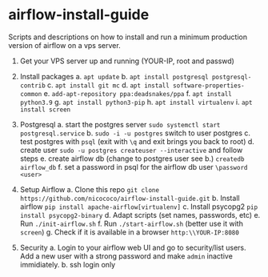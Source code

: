 
# airflow-install-guide

Scripts and descriptions on how to install and run a minimum production version of airflow on a vps server.

1. Get your VPS server up and running (YOUR-IP, root and passwd)
2. Install packages
a. `apt update`
b. `apt install postgresql postgresql-contrib`
c. `apt install git mc`
d. `apt install software-properties-common`
e. `add-apt-repository ppa:deadsnakes/ppa`
f. `apt install python3.9`
g. `apt install python3-pip`
h. `apt install virtualenv`
i. `apt install screen`

3. Postgresql
	a. start the postgres server `sudo systemctl start postgresql.service`
	b. `sudo -i -u postgres` switch to user postgres
	c. test postgres with `psql` (exit with `\q` and exit brings you back to root)
	d. create user `sudo -u postgres createuser --interactive` and follow steps
	e. create airflow db (change to postgres user see b.) `createdb airflow_db`
	f. set a password in psql for the airflow db user `\password <user>`

4. Setup Airflow
	a. Clone this repo `git clone https://github.com/nicococo/airflow-install-guide.git`
	b. Install airflow `pip install apache-airflow[virtualenv]`
	c. Install psycopg2 `pip install psycopg2-binary`
	d. Adapt scripts (set names, passwords, etc)
	e. Run `./init-airflow.sh`
	f. Run `./start-airflow.sh` (better use it with `screen`)
	g. Check if it is available in a browser `http:\\YOUR-IP:8080`

5. Security
	a. Login to your airflow web UI and go to security/list users. Add a new user with a strong password and make `admin` inactive immidiately.
	b. ssh login only

